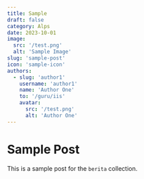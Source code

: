 ```yaml
---
title: Sample
draft: false
category: Alps
date: 2023-10-01
image:
  src: '/test.png'
  alt: 'Sample Image'
slug: 'sample-post'
icon: 'sample-icon'
authors:
  - slug: 'author1'
    username: 'author1'
    name: 'Author One'
    to: '/guru/iis'
    avatar:
      src: '/test.png'
      alt: 'Author One'
---
```


# Sample Post

This is a sample post for the `berita` collection.
